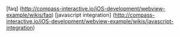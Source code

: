 [faq] (http://compass-interactive.io/iOS-development/webview-example/wikis/faq)
[javascript integration] (http://compass-interactive.io/iOS-development/webview-example/wikis/javascript-integration)